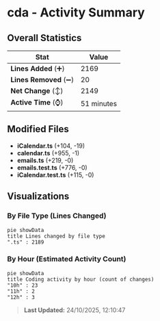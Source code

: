 # cda - Activity Summary 

## Overall Statistics

| Stat                   | Value                                                             |
| ---------------------- | ----------------------------------------------------------------- |
| **Lines Added** (➕)   | 2169                                          |
| **Lines Removed** (➖) | 20                                        |
| **Net Change** (↕)    | 2149                |
| **Active Time** (⌚)   | 51 minutes |


## Modified Files
- **iCalendar.ts** (+104, -19)
- **calendar.ts** (+955, -1)
- **emails.ts** (+219, -0)
- **emails.test.ts** (+776, -0)
- **iCalendar.test.ts** (+115, -0)

## Visualizations

### By File Type (Lines Changed)

```mermaid
pie showData
title Lines changed by file type
".ts" : 2189
```

### By Hour (Estimated Activity Count)

```mermaid
pie showData
title Coding activity by hour (count of changes)
"10h" : 23
"11h" : 2
"12h" : 3
```


> **Last Updated:** 24/10/2025, 12:10:47